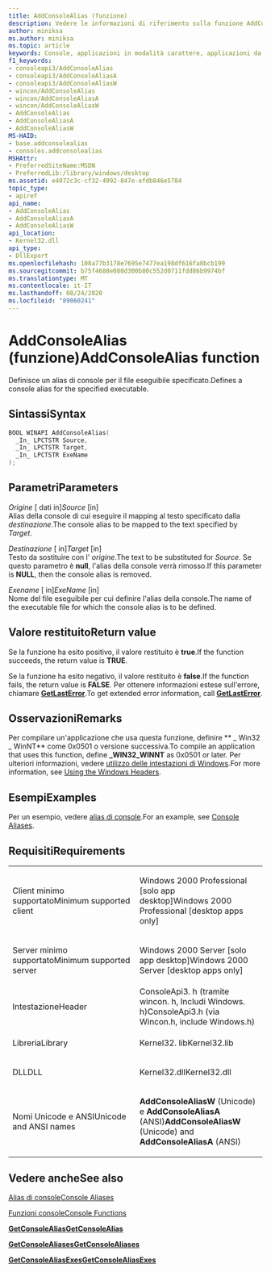 ```yaml
---
title: AddConsoleAlias (funzione)
description: Vedere le informazioni di riferimento sulla funzione AddConsoleAlias, che definisce un alias di console per il file eseguibile specificato.
author: miniksa
ms.author: miniksa
ms.topic: article
keywords: Console, applicazioni in modalità carattere, applicazioni da riga di comando, applicazioni Terminal, API console
f1_keywords:
- consoleapi3/AddConsoleAlias
- consoleapi3/AddConsoleAliasA
- consoleapi3/AddConsoleAliasW
- wincon/AddConsoleAlias
- wincon/AddConsoleAliasA
- wincon/AddConsoleAliasW
- AddConsoleAlias
- AddConsoleAliasA
- AddConsoleAliasW
MS-HAID:
- base.addconsolealias
- consoles.addconsolealias
MSHAttr:
- PreferredSiteName:MSDN
- PreferredLib:/library/windows/desktop
ms.assetid: e4072c3c-cf32-4992-847e-efdb846e5784
topic_type:
- apiref
api_name:
- AddConsoleAlias
- AddConsoleAliasA
- AddConsoleAliasW
api_location:
- Kernel32.dll
api_type:
- DllExport
ms.openlocfilehash: 108a77b3178e7695e7477ea198df616fa8bcb199
ms.sourcegitcommit: b75f4688e080d300b80c552d0711fdd86b9974bf
ms.translationtype: MT
ms.contentlocale: it-IT
ms.lasthandoff: 08/24/2020
ms.locfileid: "89060241"
---
```

# <a name="addconsolealias-function"></a><span data-ttu-id="49684-104">AddConsoleAlias (funzione)</span><span class="sxs-lookup"><span data-stu-id="49684-104">AddConsoleAlias function</span></span>


<span data-ttu-id="49684-105">Definisce un alias di console per il file eseguibile specificato.</span><span class="sxs-lookup"><span data-stu-id="49684-105">Defines a console alias for the specified executable.</span></span>

<a name="syntax"></a><span data-ttu-id="49684-106">Sintassi</span><span class="sxs-lookup"><span data-stu-id="49684-106">Syntax</span></span>
------

```C
BOOL WINAPI AddConsoleAlias(
  _In_ LPCTSTR Source,
  _In_ LPCTSTR Target,
  _In_ LPCTSTR ExeName
);
```

<a name="parameters"></a><span data-ttu-id="49684-107">Parametri</span><span class="sxs-lookup"><span data-stu-id="49684-107">Parameters</span></span>
----------

<span data-ttu-id="49684-108">*Origine* \[ dati in\]</span><span class="sxs-lookup"><span data-stu-id="49684-108">*Source* \[in\]</span></span>  
<span data-ttu-id="49684-109">Alias della console di cui eseguire il mapping al testo specificato dalla *destinazione*.</span><span class="sxs-lookup"><span data-stu-id="49684-109">The console alias to be mapped to the text specified by *Target*.</span></span>

<span data-ttu-id="49684-110">*Destinazione* \[ in\]</span><span class="sxs-lookup"><span data-stu-id="49684-110">*Target* \[in\]</span></span>  
<span data-ttu-id="49684-111">Testo da sostituire con l' *origine*.</span><span class="sxs-lookup"><span data-stu-id="49684-111">The text to be substituted for *Source*.</span></span> <span data-ttu-id="49684-112">Se questo parametro è **null**, l'alias della console verrà rimosso.</span><span class="sxs-lookup"><span data-stu-id="49684-112">If this parameter is **NULL**, then the console alias is removed.</span></span>

<span data-ttu-id="49684-113">*Exename* \[ in\]</span><span class="sxs-lookup"><span data-stu-id="49684-113">*ExeName* \[in\]</span></span>  
<span data-ttu-id="49684-114">Nome del file eseguibile per cui definire l'alias della console.</span><span class="sxs-lookup"><span data-stu-id="49684-114">The name of the executable file for which the console alias is to be defined.</span></span>

<a name="return-value"></a><span data-ttu-id="49684-115">Valore restituito</span><span class="sxs-lookup"><span data-stu-id="49684-115">Return value</span></span>
------------

<span data-ttu-id="49684-116">Se la funzione ha esito positivo, il valore restituito è **true**.</span><span class="sxs-lookup"><span data-stu-id="49684-116">If the function succeeds, the return value is **TRUE**.</span></span>

<span data-ttu-id="49684-117">Se la funzione ha esito negativo, il valore restituito è **false**.</span><span class="sxs-lookup"><span data-stu-id="49684-117">If the function fails, the return value is **FALSE**.</span></span> <span data-ttu-id="49684-118">Per ottenere informazioni estese sull'errore, chiamare [**GetLastError**](https://msdn.microsoft.com/library/windows/desktop/ms679360).</span><span class="sxs-lookup"><span data-stu-id="49684-118">To get extended error information, call [**GetLastError**](https://msdn.microsoft.com/library/windows/desktop/ms679360).</span></span>

<a name="remarks"></a><span data-ttu-id="49684-119">Osservazioni</span><span class="sxs-lookup"><span data-stu-id="49684-119">Remarks</span></span>
-------

<span data-ttu-id="49684-120">Per compilare un'applicazione che usa questa funzione, definire \*\* \_ Win32 \_ WinNT\*\* come 0x0501 o versione successiva.</span><span class="sxs-lookup"><span data-stu-id="49684-120">To compile an application that uses this function, define **\_WIN32\_WINNT** as 0x0501 or later.</span></span> <span data-ttu-id="49684-121">Per ulteriori informazioni, vedere [utilizzo delle intestazioni di Windows](https://msdn.microsoft.com/library/windows/desktop/aa383745).</span><span class="sxs-lookup"><span data-stu-id="49684-121">For more information, see [Using the Windows Headers](https://msdn.microsoft.com/library/windows/desktop/aa383745).</span></span>

<a name="examples"></a><span data-ttu-id="49684-122">Esempi</span><span class="sxs-lookup"><span data-stu-id="49684-122">Examples</span></span>
--------

<span data-ttu-id="49684-123">Per un esempio, vedere [alias di console](console-aliases.md).</span><span class="sxs-lookup"><span data-stu-id="49684-123">For an example, see [Console Aliases](console-aliases.md).</span></span>

<a name="requirements"></a><span data-ttu-id="49684-124">Requisiti</span><span class="sxs-lookup"><span data-stu-id="49684-124">Requirements</span></span>
------------

<table>
<colgroup>
<col width="50%" />
<col width="50%" />
</colgroup>
<tbody>
<tr class="odd">
<td><p><span data-ttu-id="49684-125">Client minimo supportato</span><span class="sxs-lookup"><span data-stu-id="49684-125">Minimum supported client</span></span></p></td>
<td><p><span data-ttu-id="49684-126">Windows 2000 Professional [solo app desktop]</span><span class="sxs-lookup"><span data-stu-id="49684-126">Windows 2000 Professional [desktop apps only]</span></span></p></td>
</tr>
<tr class="even">
<td><p><span data-ttu-id="49684-127">Server minimo supportato</span><span class="sxs-lookup"><span data-stu-id="49684-127">Minimum supported server</span></span></p></td>
<td><p><span data-ttu-id="49684-128">Windows 2000 Server [solo app desktop]</span><span class="sxs-lookup"><span data-stu-id="49684-128">Windows 2000 Server [desktop apps only]</span></span></p></td>
</tr>
<tr class="odd">
<td><p><span data-ttu-id="49684-129">Intestazione</span><span class="sxs-lookup"><span data-stu-id="49684-129">Header</span></span></p></td>
<td><span data-ttu-id="49684-130">ConsoleApi3. h (tramite wincon. h, Includi Windows. h)</span><span class="sxs-lookup"><span data-stu-id="49684-130">ConsoleApi3.h (via Wincon.h, include Windows.h)</span></span></td>
</tr>
<tr class="even">
<td><p><span data-ttu-id="49684-131">Libreria</span><span class="sxs-lookup"><span data-stu-id="49684-131">Library</span></span></p></td>
<td><span data-ttu-id="49684-132">Kernel32. lib</span><span class="sxs-lookup"><span data-stu-id="49684-132">Kernel32.lib</span></span></td>
</tr>
<tr class="odd">
<td><p><span data-ttu-id="49684-133">DLL</span><span class="sxs-lookup"><span data-stu-id="49684-133">DLL</span></span></p></td>
<td><span data-ttu-id="49684-134">Kernel32.dll</span><span class="sxs-lookup"><span data-stu-id="49684-134">Kernel32.dll</span></span></td>
</tr>
<tr class="even">
<td><p><span data-ttu-id="49684-135">Nomi Unicode e ANSI</span><span class="sxs-lookup"><span data-stu-id="49684-135">Unicode and ANSI names</span></span></p></td>
<td><p><span data-ttu-id="49684-136"><strong>AddConsoleAliasW</strong> (Unicode) e <strong>AddConsoleAliasA</strong> (ANSI)</span><span class="sxs-lookup"><span data-stu-id="49684-136"><strong>AddConsoleAliasW</strong> (Unicode) and <strong>AddConsoleAliasA</strong> (ANSI)</span></span></p></td>
</tr>
<tr class="odd">
</tr>
<tr class="even">
</tr>
<tr class="odd">
</tr>
<tr class="even">
</tr>
</tbody>
</table>

## <a name="span-idsee_alsospansee-also"></a><span data-ttu-id="49684-137"><span id="see_also"></span>Vedere anche</span><span class="sxs-lookup"><span data-stu-id="49684-137"><span id="see_also"></span>See also</span></span>


[<span data-ttu-id="49684-138">Alias di console</span><span class="sxs-lookup"><span data-stu-id="49684-138">Console Aliases</span></span>](console-aliases.md)

[<span data-ttu-id="49684-139">Funzioni console</span><span class="sxs-lookup"><span data-stu-id="49684-139">Console Functions</span></span>](console-functions.md)

[<span data-ttu-id="49684-140">**GetConsoleAlias**</span><span class="sxs-lookup"><span data-stu-id="49684-140">**GetConsoleAlias**</span></span>](getconsolealias.md)

[<span data-ttu-id="49684-141">**GetConsoleAliases**</span><span class="sxs-lookup"><span data-stu-id="49684-141">**GetConsoleAliases**</span></span>](getconsolealiases.md)

[<span data-ttu-id="49684-142">**GetConsoleAliasExes**</span><span class="sxs-lookup"><span data-stu-id="49684-142">**GetConsoleAliasExes**</span></span>](getconsolealiasexes.md)

 

 




